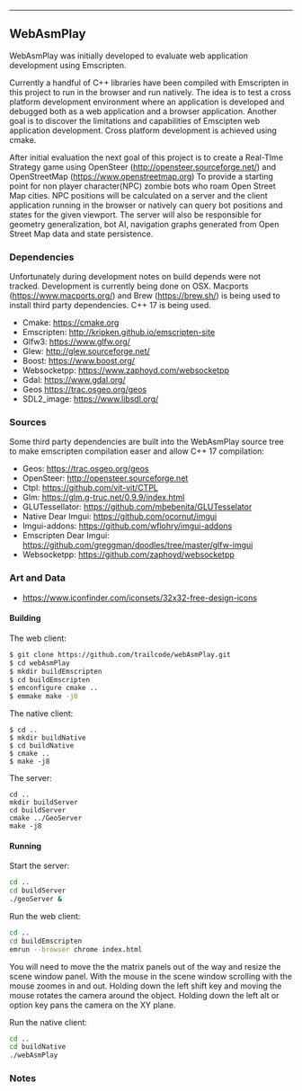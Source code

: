 ----------------------
WebAsmPlay
----------------------

WebAsmPlay was initially developed to evaluate web application development using Emscripten.

Currently a handful of C++ libraries have been compiled with Emscripten in this project to run in the browser
and run natively. The idea is to test a cross platform development environment where an application
is developed and debugged both as a web application and a browser application.
Another goal is to discover the limitations and capabilities of Emscipten web application development.
Cross platform development is achieved using cmake.

After initial evaluation the next goal of this project is to create a Real-TIme Strategy game using
OpenSteer (http://opensteer.sourceforge.net/)  and OpenStreetMap (https://www.openstreetmap.org)
To provide a starting point for non player character(NPC) zombie bots who roam Open Street Map cities.
NPC positions will be calculated on a server and the client application running in the browser or natively
can query bot positions and states for the given viewport. The server will also be responsible for geometry
generalization, bot AI, navigation graphs generated from Open Street Map data and state persistence. 

### Dependencies

Unfortunately during development notes on build depends were not tracked. Development is currently
being done on OSX. Macports (https://www.macports.org/) and Brew (https://brew.sh/) is being used to
install third party dependencies. C++ 17 is being used.

* Cmake: https://cmake.org
* Emscripten: http://kripken.github.io/emscripten-site
* Glfw3: https://www.glfw.org/
* Glew: http://glew.sourceforge.net/
* Boost: https://www.boost.org/
* Websocketpp: https://www.zaphoyd.com/websocketpp
* Gdal: https://www.gdal.org/
* Geos https://trac.osgeo.org/geos
* SDL2_image: https://www.libsdl.org/

### Sources

Some third party dependencies are built into the WebAsmPlay source tree to make emscripten compilation easer
and allow C++ 17 compilation:  
* Geos: https://trac.osgeo.org/geos
* OpenSteer: http://opensteer.sourceforge.net
* Ctpl: https://github.com/vit-vit/CTPL
* Glm: https://glm.g-truc.net/0.9.9/index.html
* GLUTessellator: https://github.com/mbebenita/GLUTesselator
* Native Dear Imgui: https://github.com/ocornut/imgui
* Imgui-addons: https://github.com/wflohry/imgui-addons
* Emscripten Dear Imgui: https://github.com/greggman/doodles/tree/master/glfw-imgui
* Websocketpp: https://github.com/zaphoyd/websocketpp

### Art and Data
* https://www.iconfinder.com/iconsets/32x32-free-design-icons

#### Building

The web client:

``` Bash
$ git clone https://github.com/trailcode/webAsmPlay.git
$ cd webAsmPlay
$ mkdir buildEmscripten
$ cd buildEmscripten
$ emconfigure cmake ..
$ emmake make -j8
```

The native client:

``` Base
$ cd ..
$ mkdir buildNative
$ cd buildNative
$ cmake ..
$ make -j8
```

The server:

``` Base
cd ..
mkdir buildServer
cd buildServer
cmake ../GeoServer
make -j8
```

#### Running

Start the server:

``` Bash
cd ..
cd buildServer
./geoServer &
```

Run the web client:

``` Bash
cd ..
cd buildEmscripten
emrun --browser chrome index.html
```

You will need to move the the matrix panels out of the way and resize the
scene window panel. With the mouse in the scene window scrolling with the mouse
zoomes in and out. Holding down the left shift key and moving the mouse rotates
the camera around the object. Holding down the left alt or option key pans the
camera on the XY plane.

Run the native client:

``` Bash
cd ..
cd buildNative
./webAsmPlay
```

### Notes

  

